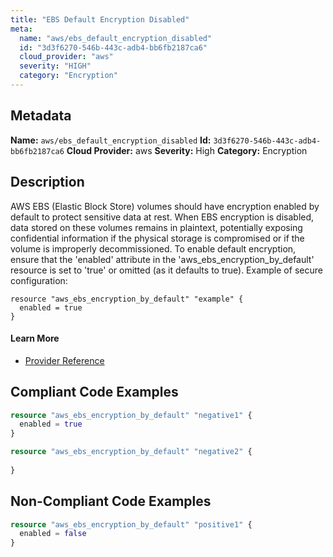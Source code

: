 ```yaml
---
title: "EBS Default Encryption Disabled"
meta:
  name: "aws/ebs_default_encryption_disabled"
  id: "3d3f6270-546b-443c-adb4-bb6fb2187ca6"
  cloud_provider: "aws"
  severity: "HIGH"
  category: "Encryption"
---
```

## Metadata
**Name:** `aws/ebs_default_encryption_disabled`
**Id:** `3d3f6270-546b-443c-adb4-bb6fb2187ca6`
**Cloud Provider:** aws
**Severity:** High
**Category:** Encryption
## Description
AWS EBS (Elastic Block Store) volumes should have encryption enabled by default to protect sensitive data at rest. When EBS encryption is disabled, data stored on these volumes remains in plaintext, potentially exposing confidential information if the physical storage is compromised or if the volume is improperly decommissioned. To enable default encryption, ensure that the 'enabled' attribute in the 'aws_ebs_encryption_by_default' resource is set to 'true' or omitted (as it defaults to true). Example of secure configuration: 
```
resource "aws_ebs_encryption_by_default" "example" {
  enabled = true
}
```

#### Learn More

 - [Provider Reference](https://registry.terraform.io/providers/hashicorp/aws/latest/docs/resources/ebs_encryption_by_default)


## Compliant Code Examples
```terraform
resource "aws_ebs_encryption_by_default" "negative1" {
  enabled = true
}

resource "aws_ebs_encryption_by_default" "negative2" {
  
}
```
## Non-Compliant Code Examples
```terraform
resource "aws_ebs_encryption_by_default" "positive1" {
  enabled = false
}
```
